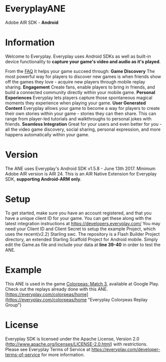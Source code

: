 ﻿# EveryplayANE
Adobe AIR SDK - **Android**

# Information
Welcome to Everyplay.
Everyplay uses Android SDKs as well as built-in device functionality to **capture your game's video and audio as it's played**.

From the [FAQ](https://developers.everyplay.com/documentation/Frequently-asked-questions.md "Everyplay's FAQ") 
It helps your game succeed through: 
**Game Discovery** 
The most powerful way for players to discover new games is when friends show off the games they love - acquire new players through mobile replay sharing. 
**Engagement** 
Create fans, enable players to bring in friends, and build a connected community directly within your mobile game. 
**Personal Experiences** 
Everyplay lets players capture those spontaneous magical moments they experience when playing your game. 
**User Generated Content** 
Everyplay allows your game to become a way for players to create their own stories within your game - stories they can then share. This can range from player-led tutorials and walkthroughs to personal jokes with friends. 
**Seamless Integration** 
Great for your users and even better for you - all the video game discovery, social sharing, personal expression, and more happens automatically within your game. 

# Version
The ANE uses Everyplay's Android SDK v1.5.8 - June 13th 2017. 
Minimum Adobe AIR version is AIR 24. 
This is an AIR Native Extension for Everyplay SDK, **supporting Android-ARM only**. 

# Setup
To get started, make sure you have an account registered, and that you have a unique client ID 
for your game. You can get these along with the latest integration instructions at https://developers.everyplay.com/ 
You may need your Client ID and Client Secret to setup the example Project, which uses the recent(v2.2) Starling swc. 
The repository is a Flash Builder Project directory, an extended Starling Scaffold Project for Android mobile. 
Simply edit the Game.as file and include your data at **line 39-40** in order to test the ANE. 

# Example
This ANE is used in the game [Colorpeas: Match 3](https://play.google.com/store/apps/details?id=air.com.playcolorpeas.colorpeas "Colorpeas: Match 3 Android Game"), available at Google Play.
Check out the replays already done with this ANE. [https://everyplay.com/colorpeas/home](https://everyplay.com/colorpeas/home "Everyplay Colorpeas Replay Group")

# License
Everyplay SDK is licensed under the Apache License, Version 2.0 (http://www.apache.org/licenses/LICENSE-2.0.html) with restrictions. 
Please see Everyplay Terms of Service at https://everyplay.com/developer-terms-of-service for more information. 


